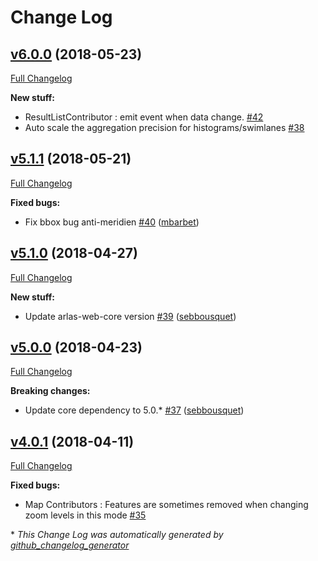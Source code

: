 # Change Log

## [v6.0.0](https://github.com/gisaia/ARLAS-web-contributors/tree/v6.0.0) (2018-05-23)

[Full Changelog](https://github.com/gisaia/ARLAS-web-contributors/compare/v5.1.1...v6.0.0)

**New stuff:**

- ResultListContributor : emit event when data change. [\#42](https://github.com/gisaia/ARLAS-web-contributors/issues/42)
- Auto scale the aggregation precision for histograms/swimlanes [\#38](https://github.com/gisaia/ARLAS-web-contributors/issues/38)

## [v5.1.1](https://github.com/gisaia/ARLAS-web-contributors/tree/v5.1.1) (2018-05-21)

[Full Changelog](https://github.com/gisaia/ARLAS-web-contributors/compare/v5.1.0...v5.1.1)

**Fixed bugs:**

- Fix bbox bug anti-meridien [\#40](https://github.com/gisaia/ARLAS-web-contributors/pull/40) ([mbarbet](https://github.com/mbarbet))

## [v5.1.0](https://github.com/gisaia/ARLAS-web-contributors/tree/v5.1.0) (2018-04-27)

[Full Changelog](https://github.com/gisaia/ARLAS-web-contributors/compare/v5.0.0...v5.1.0)

**New stuff:**

- Update arlas-web-core version [\#39](https://github.com/gisaia/ARLAS-web-contributors/pull/39) ([sebbousquet](https://github.com/sebbousquet))

## [v5.0.0](https://github.com/gisaia/ARLAS-web-contributors/tree/v5.0.0) (2018-04-23)

[Full Changelog](https://github.com/gisaia/ARLAS-web-contributors/compare/v4.0.1...v5.0.0)

**Breaking changes:**

- Update core dependency to 5.0.\* [\#37](https://github.com/gisaia/ARLAS-web-contributors/pull/37) ([sebbousquet](https://github.com/sebbousquet))

## [v4.0.1](https://github.com/gisaia/ARLAS-web-contributors/tree/v4.0.1) (2018-04-11)

[Full Changelog](https://github.com/gisaia/ARLAS-web-contributors/compare/v3.1.2...v4.0.1)

**Fixed bugs:**

- Map Contributors : Features are sometimes removed when changing zoom levels in this mode  [\#35](https://github.com/gisaia/ARLAS-web-contributors/issues/35)



\* *This Change Log was automatically generated by [github_changelog_generator](https://github.com/skywinder/Github-Changelog-Generator)*